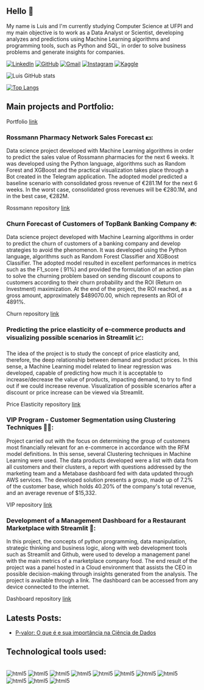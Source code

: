 ## Hello 👋

My name is Luis and I'm currently studying Computer Science at UFPI and my main objective is to work as a Data Analyst or Scientist, developing analyzes and predictions using Machine Learning algorithms and programming tools, such as Python and SQL, in order to solve business problems and generate insights for companies. 

[![LinkedIn](https://img.shields.io/badge/LinkedIn-0077B5?style=for-the-badge&logo=linkedin&logoColor=white)](https://www.linkedin.com/in/luis-henrique-miranda-queiroz-218623213/)
[![GitHub](https://img.shields.io/badge/Gmail-D14836?style=for-the-badge&logo=gmail&logoColor=white)](https://github.com/luishmq)
[![Gmail](https://img.shields.io/badge/GitHub-100000?style=for-the-badge&logo=github&logoColor=white)](https://www.linkedin.com/in/luis-henrique-miranda-queiroz-218623213/)
[![Instagram](https://img.shields.io/badge/Instagram-E4405F?style=for-the-badge&logo=instagram&logoColor=white)](https://www.instagram.com/luis_hmq/)
[![Kaggle](https://img.shields.io/badge/Kaggle-20BEFF?style=for-the-badge&logo=Kaggle&logoColor=white)](https://www.kaggle.com/luishmq)

![Luis GitHub stats](https://github-readme-stats.vercel.app/api?username=luishmq&show_icons=true&theme=tokyonight)

[![Top Langs](https://github-readme-stats.vercel.app/api/top-langs/?username=luishmq&layout=compact)](https://github.com/luishmq/github-readme-stats)

## Main projects and Portfolio:

Portfolio [link](https://luishmq.github.io/portfolio_projetos/)

### Rossmann Pharmacy Network Sales Forecast 💵:
Data science project developed with Machine Learning algorithms in order to predict the sales value of Rossmann pharmacies for the next 6 weeks. It was developed using the Python language, algorithms such as Random Forest and XGBoost and the practical visualization takes place through a Bot created in the Telegram application. The adopted model predicted a baseline scenario with consolidated gross revenue of €281.1M for the next 6 weeks. In the worst case, consolidated gross revenues will be €280.1M, and in the best case, €282M.

Rossmann repository [link](https://github.com/luishmq/rossmann_project)

### Churn Forecast of Customers of TopBank Banking Company 🔥: 
Data science project developed with Machine Learning algorithms in order to predict the churn of customers of a banking company and develop strategies to avoid the phenomenon. It was developed using the Python language, algorithms such as Random Forest Classifier and XGBoost Classifier. The adopted model resulted in excellent performances in metrics such as the F1_score ( 91%) and provided the formulation of an action plan to solve the churning problem based on sending discount coupons to customers according to their churn probability and the ROI (Return on Investment) maximization. At the end of the project, the ROI reached, as a gross amount, approximately $489070.00, which represents an ROI of 4891%.

Churn repository [link](https://github.com/luishmq/churn_clients_predict)

### Predicting the price elasticity of e-commerce products and visualizing possible scenarios in Streamlit 📈: 
The idea of ​​the project is to study the concept of price elasticity and, therefore, the deep relationship between demand and product prices. In this sense, a Machine Learning model related to linear regression was developed, capable of predicting how much it is acceptable to increase/decrease the value of products, impacting demand, to try to find out if we could increase revenue. Visualization of possible scenarios after a discount or price increase can be viewed via Streamlit.

Price Elasticity repository [link](https://github.com/luishmq/elastic_preco_project)

### VIP Program - Customer Segmentation using Clustering Techniques 🧍🏻: 
Project carried out with the focus on determining the group of customers most financially relevant for an e-commerce in accordance with the RFM model definitions. In this sense, several Clustering techniques in Machine Learning were used. The data products developed were a list with data from all customers and their clusters, a report with questions addressed by the marketing team and a Metabase dashboard fed with data updated through AWS services. The developed solution presents a group, made up of 7.2% of the customer base, which holds 40.20% of the company's total revenue, and an average revenue of $15,332.

VIP repository [link](https://github.com/luishmq/customers_clustering_project)

### Development of a Management Dashboard for a Restaurant Marketplace with Streamlit 🍴: 
In this project, the concepts of python programming, data manipulation, strategic thinking and business logic, along with web development tools such as Streamlit and Github, were used to develop a management panel with the main metrics of a marketplace company food. The end result of the project was a panel hosted in a Cloud environment that assists the CEO in possible decision-making through insights generated from the analysis. The project is available through a link. The dashboard can be accessed from any device connected to the internet.

Dashboard repository [link](https://github.com/luishmq/made_in_asia_mktp)

## Latests Posts:

- [P-valor: O que é e sua importância na Ciência de Dados](https://medium.com/@luishmq/p-valor-de-uma-forma-gen%C3%A9rica-%C3%A9-uma-medida-estat%C3%ADstica-que-busca-avaliar-se-um-resultado-de-um-d1ba7f0a872b)

## Technological tools used:

<div style="display: inline_block"><br/>
    <img align="center" alt="html5" src="https://img.shields.io/badge/Python-3776AB?style=for-the-badge&logo=python&logoColor=white"/>
    <img align="center" alt="html5" src="https://img.shields.io/badge/jupyter-%23FA0F00.svg?style=for-the-badge&logo=jupyter&logoColor=white"/>
    <img align="center" alt="html5" src="https://img.shields.io/badge/pycharm-143?style=for-the-badge&logo=pycharm&logoColor=black&color=black&labelColor=green"/>
    <img align="center" alt="html5" src="https://img.shields.io/badge/pandas-%23150458.svg?style=for-the-badge&logo=pandas&logoColor=white"/>
    <img align="center" alt="html5" src="https://img.shields.io/badge/scikit--learn-%23F7931E.svg?style=for-the-badge&logo=scikit-learn&logoColor=white"/>
    <img align="center" alt="html5" src="https://img.shields.io/badge/TensorFlow-FF6F00?style=for-the-badge&logo=tensorflow&logoColor=white"/>
    <img align="center" alt="html5" src="https://img.shields.io/badge/PostgreSQL-316192?style=for-the-badge&logo=postgresql&logoColor=white"/>
    <img align="center" alt="html5" src="https://img.shields.io/badge/SQLite-07405E?style=for-the-badge&logo=sqlite&logoColor=white"/>
    <img align="center" alt="html5" src="https://img.shields.io/badge/PowerBI-F2C811?style=for-the-badge&logo=Power%20BI&logoColor=white"/>
    <img align="center" alt="html5" src="https://img.shields.io/badge/Metabase-509EE3?style=for-the-badge&logo=metabase&logoColor=fff"/>
    <img align="center" alt="html5" src="https://img.shields.io/badge/MongoDB-%234ea94b.svg?style=for-the-badge&logo=mongodb&logoColor=white"/>
</div>


